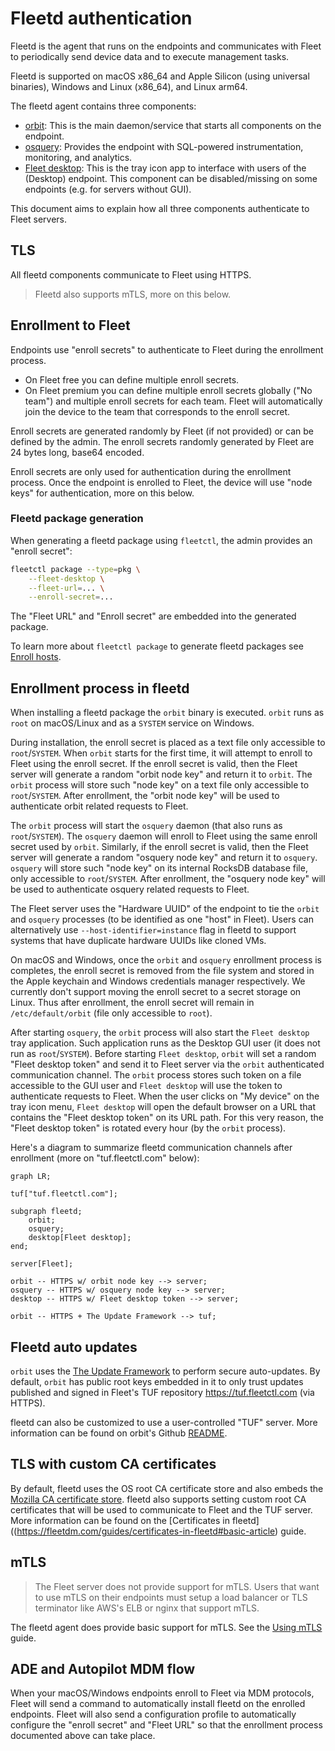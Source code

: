 # Fleetd authentication

Fleetd is the agent that runs on the endpoints and communicates with Fleet to periodically send device data and to execute management tasks.

Fleetd is supported on macOS x86_64 and Apple Silicon (using universal binaries), Windows and Linux (x86_64), and Linux arm64.

The fleetd agent contains three components:
- [orbit](https://github.com/fleetdm/fleet/tree/main/orbit): This is the main daemon/service that starts all components on the endpoint.
- [osquery](https://github.com/osquery/osquery): Provides the endpoint with SQL-powered instrumentation, monitoring, and analytics.
- [Fleet desktop](https://fleetdm.com/guides/fleet-desktop#basic-article): This is the tray icon app to interface with users of the (Desktop) endpoint. This component can be disabled/missing on some endpoints (e.g. for servers without GUI).

This document aims to explain how all three components authenticate to Fleet servers.

## TLS

All fleetd components communicate to Fleet using HTTPS.

> Fleetd also supports mTLS, more on this below.

## Enrollment to Fleet

Endpoints use "enroll secrets" to authenticate to Fleet during the enrollment process.
- On Fleet free you can define multiple enroll secrets.
- On Fleet premium you can define multiple enroll secrets globally ("No team") and multiple enroll secrets for each team. Fleet will automatically join the device to the team that corresponds to the enroll secret.

Enroll secrets are generated randomly by Fleet (if not provided) or can be defined by the admin.
The enroll secrets randomly generated by Fleet are 24 bytes long, base64 encoded.

Enroll secrets are only used for authentication during the enrollment process. Once the endpoint is enrolled to Fleet, the device will use "node keys" for authentication, more on this below.

### Fleetd package generation

When generating a fleetd package using `fleetctl`, the admin provides an "enroll secret":
```sh
fleetctl package --type=pkg \
    --fleet-desktop \
    --fleet-url=... \
    --enroll-secret=...
```

The "Fleet URL" and "Enroll secret" are embedded into the generated package.

To learn more about `fleetctl package` to generate fleetd packages see [Enroll hosts](https://fleetdm.com/guides/enroll-hosts#basic-article).

## Enrollment process in fleetd

When installing a fleetd package the `orbit` binary is executed.
`orbit` runs as `root` on macOS/Linux and as a `SYSTEM` service on Windows.

During installation, the enroll secret is placed as a text file only accessible to `root`/`SYSTEM`.
When `orbit` starts for the first time, it will attempt to enroll to Fleet using the enroll secret.
If the enroll secret is valid, then the Fleet server will generate a random "orbit node key" and return it to `orbit`.
The `orbit` process will store such "node key" on a text file only accessible to `root`/`SYSTEM`.
After enrollment, the "orbit node key" will be used to authenticate orbit related requests to Fleet.

The `orbit` process will start the `osquery` daemon (that also runs as `root`/`SYSTEM`).
The `osquery` daemon will enroll to Fleet using the same enroll secret used by `orbit`.
Similarly, if the enroll secret is valid, then the Fleet server will generate a random "osquery node key" and return it to `osquery`.
`osquery` will store such "node key" on its internal RocksDB database file, only accessible to `root`/`SYSTEM`.
After enrollment, the "osquery node key" will be used to authenticate osquery related requests to Fleet.

The Fleet server uses the "Hardware UUID" of the endpoint to tie the `orbit` and `osquery` processes (to be identified as one "host" in Fleet). Users can alternatively use `--host-identifier=instance` flag in fleetd to support systems that have duplicate hardware UUIDs like cloned VMs.

On macOS and Windows, once the `orbit` and `osquery` enrollment process is completes, the enroll secret is removed from the file system and stored in the Apple keychain and Windows credentials manager respectively.
We currently don't support moving the enroll secret to a secret storage on Linux. Thus after enrollment, the enroll secret will remain in `/etc/default/orbit` (file only accessible to `root`).

After starting `osquery`, the `orbit` process will also start the `Fleet desktop` tray application.
Such application runs as the Desktop GUI user (it does not run as `root`/`SYSTEM`).
Before starting `Fleet desktop`, `orbit` will set a random "Fleet desktop token" and send it to Fleet server via the `orbit` authenticated communication channel.
The `orbit` process stores such token on a file accessible to the GUI user and `Fleet desktop` will use the token to authenticate requests to Fleet. When the user clicks on "My device" on the tray icon menu, `Fleet desktop` will open the default browser on a URL that contains the "Fleet desktop token" on its URL path. For this very reason, the "Fleet desktop token" is rotated every hour (by the `orbit` process).

Here's a diagram to summarize fleetd communication channels after enrollment (more on "tuf.fleetctl.com" below):
```mermaid
graph LR;

tuf["tuf.fleetctl.com"];

subgraph fleetd;
    orbit;
    osquery;
    desktop[Fleet desktop];
end;

server[Fleet];

orbit -- HTTPS w/ orbit node key --> server;
osquery -- HTTPS w/ osquery node key --> server;
desktop -- HTTPS w/ Fleet desktop token --> server;

orbit -- HTTPS + The Update Framework --> tuf;
```

## Fleetd auto updates

`orbit` uses the [The Update Framework](https://theupdateframework.io/) to perform secure auto-updates.
By default, `orbit` has public root keys embedded in it to only trust updates published and signed in Fleet's TUF repository https://tuf.fleetctl.com (via HTTPS).

fleetd can also be customized to use a user-controlled "TUF" server.
More information can be found on orbit's Github [README](https://github.com/fleetdm/fleet/tree/main/orbit).

## TLS with custom CA certificates

By default, fleetd uses the OS root CA certificate store and also embeds the [Mozilla CA certificate store](https://curl.se/docs/caextract.html).
fleetd also supports setting custom root CA certificates that will be used to communicate to Fleet and the TUF server.
More information can be found on the [Certificates in fleetd]((https://fleetdm.com/guides/certificates-in-fleetd#basic-article) guide.

## mTLS

> The Fleet server does not provide support for mTLS.
> Users that want to use mTLS on their endpoints must setup a load balancer or TLS terminator like AWS's ELB or nginx that support mTLS.

The fleetd agent does provide basic support for mTLS. See the [Using mTLS](https://fleetdm.com/guides/enroll-hosts#using-mtls) guide.

## ADE and Autopilot MDM flow

When your macOS/Windows endpoints enroll to Fleet via MDM protocols, Fleet will send a command to automatically install fleetd on the enrolled endpoints.
Fleet will also send a configuration profile to automatically configure the "enroll secret" and "Fleet URL" so that the enrollment process documented above can take place.